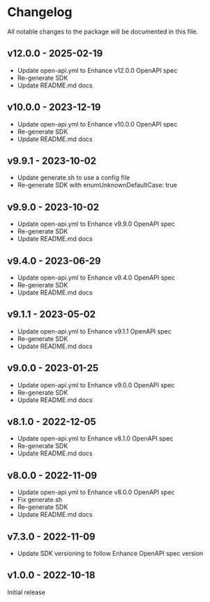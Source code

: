 # Changelog

All notable changes to the package will be documented in this file.

## v12.0.0 - 2025-02-19

- Update open-api.yml to Enhance v12.0.0 OpenAPI spec
- Re-generate SDK
- Update README.md docs

## v10.0.0 - 2023-12-19

- Update open-api.yml to Enhance v10.0.0 OpenAPI spec
- Re-generate SDK
- Update README.md docs

## v9.9.1 - 2023-10-02

- Update generate.sh to use a config file
- Re-generate SDK with enumUnknownDefaultCase: true

## v9.9.0 - 2023-10-02

- Update open-api.yml to Enhance v9.9.0 OpenAPI spec
- Re-generate SDK
- Update README.md docs

## v9.4.0 - 2023-06-29

- Update open-api.yml to Enhance v9.4.0 OpenAPI spec
- Re-generate SDK
- Update README.md docs

## v9.1.1 - 2023-05-02

- Update open-api.yml to Enhance v9.1.1 OpenAPI spec
- Re-generate SDK
- Update README.md docs

## v9.0.0 - 2023-01-25

- Update open-api.yml to Enhance v9.0.0 OpenAPI spec
- Re-generate SDK
- Update README.md docs

## v8.1.0 - 2022-12-05

- Update open-api.yml to Enhance v8.1.0 OpenAPI spec
- Re-generate SDK
- Update README.md docs

## v8.0.0 - 2022-11-09

- Update open-api.yml to Enhance v8.0.0 OpenAPI spec
- Fix generate.sh
- Re-generate SDK
- Update README.md docs

## v7.3.0 - 2022-11-09

- Update SDK versioning to follow Enhance OpenAPI spec version

## v1.0.0 - 2022-10-18

Initial release
